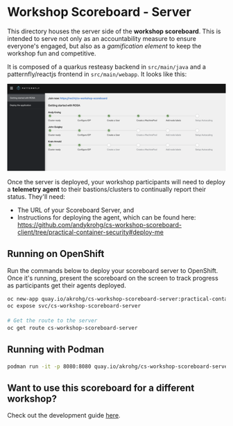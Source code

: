 # Workshop Scoreboard - Server
This directory houses the server side of the **workshop scoreboard**. This is intended to serve not only as an accountability measure to ensure everyone's engaged, but also as a *gamification element* to keep the workshop fun and competitive.

It is composed of a quarkus resteasy backend in `src/main/java` and a patternfly/reactjs frontend in `src/main/webapp`. It looks like this:

![Server View](images/server_view.png)

Once the server is deployed, your workshop participants will need to deploy a **telemetry agent** to their bastions/clusters to continually report their status. They'll need:
* The URL of your Scoreboard Server, and
* Instructions for deploying the agent, which can be found here: https://github.com/andykrohg/cs-workshop-scoreboard-client/tree/practical-container-security#deploy-me

## Running on OpenShift
Run the commands below to deploy your scoreboard server to OpenShift. Once it's running, present the scoreboard on the screen to track progress as participants get their agents deployed.
```bash
oc new-app quay.io/akrohg/cs-workshop-scoreboard-server:practical-container-security
oc expose svc/cs-workshop-scoreboard-server

# Get the route to the server
oc get route cs-workshop-scoreboard-server
```

## Running with Podman
```bash
podman run -it -p 8080:8080 quay.io/akrohg/cs-workshop-scoreboard-server:practical-container-security
```

## Want to use this scoreboard for a different workshop?
Check out the development guide [here](DEVELOPMENT.md).
